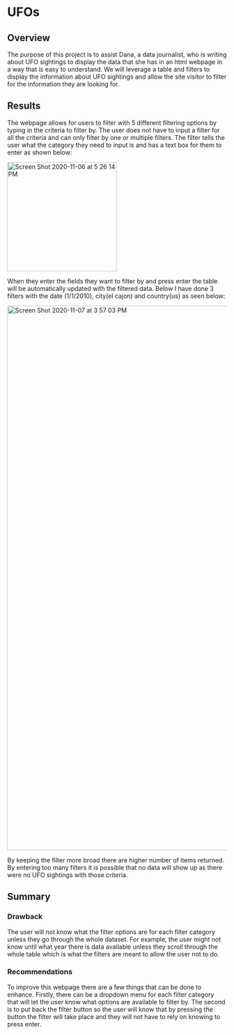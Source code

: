 # UFOs
## Overview
The purpose of this project is to assist Dana, a data journalist, who is writing about UFO sightings to display the data that she has in an html webpage in a way that is easy to understand. We will leverage a table and filters to display the information about UFO sightings and allow the site visitor to filter for the information they are looking for.
## Results
The webpage allows for users to filter with 5 different filtering options by typing in the criteria to filter by. The user does not have to input a filter for all the criteria and can only filter by one or multiple filters. The filter tells the user what the category they need to input is and has a text box for them to enter as shown below:

<img width="251" alt="Screen Shot 2020-11-06 at 5 26 14 PM" src="https://user-images.githubusercontent.com/69806770/98429078-8f737080-2072-11eb-93cb-103b46056742.png">

When they enter the fields they want to filter by and press enter the table will be automatically updated with the filtered data. Below I have done 3 filters with the date (1/1/2010), city(el cajon) and country(us) as seen below:

<img width="1252" alt="Screen Shot 2020-11-07 at 3 57 03 PM" src="https://user-images.githubusercontent.com/69806770/98451250-fb58e600-2111-11eb-8243-15c759d043aa.png">

By keeping the filter more broad there are higher number of items returned. By entering too many filters it is possible that no data will show up as there were no UFO sightings with those criteria.
## Summary
### Drawback
The user will not know what the filter options are for each filter category unless they go through the whole dataset. For example, the user might not know until what year there is data available unless they scroll through the whole table which is what the filters are meant to allow the user not to do.
### Recommendations
To improve this webpage there are a few things that can be done to enhance. Firstly, there can be a dropdown menu for each filter category that will let the user know what options are available to filter by. The second is to put back the filter button so the user will know that by pressing the button the filter will take place and they will not have to rely on knowing to press enter.
